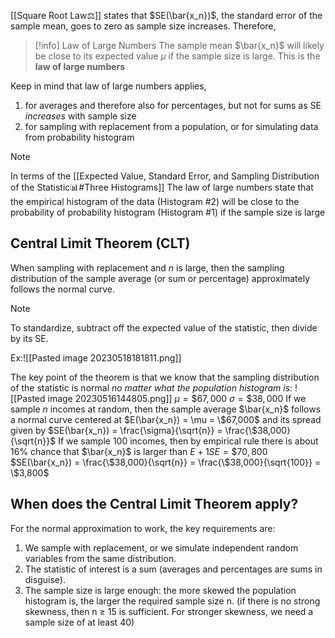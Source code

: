 [[Square Root Law⚖️]] states that $SE(\bar{x_n})$, the standard error of the sample mean, goes to zero as sample size increases.
Therefore, 
>[!info] Law of Large Numbers
>The sample mean $\bar{x_n}$ will likely be close to its expected value $\mu$ if the sample size is large. This is the **law of large numbers**

Keep in mind that law of large numbers applies,
1. for averages and therefore also for percentages, but not for sums as SE *increases* with sample size
2. for sampling with replacement from a population, or for simulating data from probability histogram
>[!note]
>In terms of the [[Expected Value, Standard Error, and Sampling Distribution of the Statistic📊#Three Histograms]]
>The law of large numbers state that the empirical histogram of the data (Histogram #2) will be close to the probability of probability histogram (Histogram #1) if the sample size is large

## Central Limit Theorem (CLT)
When sampling with replacement and *n* is large, then the sampling distribution of the sample average (or sum or percentage) approximately follows the normal curve. 
> [!note]
To standardize, subtract off the expected value of the statistic, then divide by its SE.

Ex:![[Pasted image 20230518181811.png]]

The key point of the theorem is that we know that the sampling distribution of the statistic is normal *no matter what the population histogram is:*
![[Pasted image 20230516144805.png]]
	$\mu = \$ 67,000$
	$\sigma = \$ 38,000$
If we sample *n* incomes at random, then the sample average $\bar{x_n}$ follows a normal curve centered at 
	$E(\bar{x_n}) = \mu = \$67,000$
and its spread given by
	$SE(\bar{x_n}) = \frac{\sigma}{\sqrt{n}} = \frac{\$38,000}{\sqrt{n}}$
If we sample 100 incomes, then by empirical rule there is about 16% chance that $\bar{x_n}$ is larger than $E+1SE = \$ 70,800$
	$SE(\bar{x_n}) = \frac{\$38,000}{\sqrt{n}} = \frac{\$38,000}{\sqrt{100}} = \$3,800$

## When does the Central Limit Theorem apply?
For the normal approximation to work, the key requirements are: 
1. We sample with replacement, or we simulate independent random variables from the same distribution.
2. The statistic of interest is a sum (averages and percentages are sums in disguise).
3. The sample size is large enough: the more skewed the population histogram is, the larger the required sample size n. 
    (if there is no strong skewness, then n ≥ 15 is sufficient. For stronger skewness, we need a sample size of at least 40)